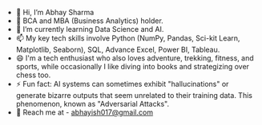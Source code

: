 - 👋 Hi, I’m Abhay Sharma
- 👀 BCA and MBA (Business Analytics) holder.
- 🌱 I’m currently learning Data Science and AI.
- 📫 My key tech skills involve Python (NumPy, Pandas, Sci-kit Learn, Matplotlib, Seaborn), SQL, Advance Excel, Power BI, Tableau.
- 😄 I'm a tech enthusiast who also loves adventure, trekking, fitness, and sports, while occasionally I like diving into books and strategizing over chess too.
- ⚡ Fun fact: AI systems can sometimes exhibit "hallucinations" or generate bizarre outputs that seem unrelated to their training data. This phenomenon, known as "Adversarial Attacks".
- 💞️ Reach me at - abhayish017@gmail.com

<!---
AbhayAviSharma/AbhayAviSharma is a ✨ special ✨ repository because its `README.md` (this file) appears on your GitHub profile.
You can click the Preview link to take a look at your changes.
--->
